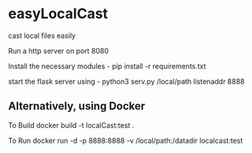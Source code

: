 easyLocalCast
=============

cast local files easily

Run a http server on port 8080

Install the necessary modules - pip install -r requirements.txt

start the flask server using - python3 serv.py /local/path listenaddr 8888

Alternatively, using Docker
---------------------------

To Build
docker build -t localCast:test .

To Run
docker run -d -p 8888:8888 -v /local/path:/datadir localcast:test
